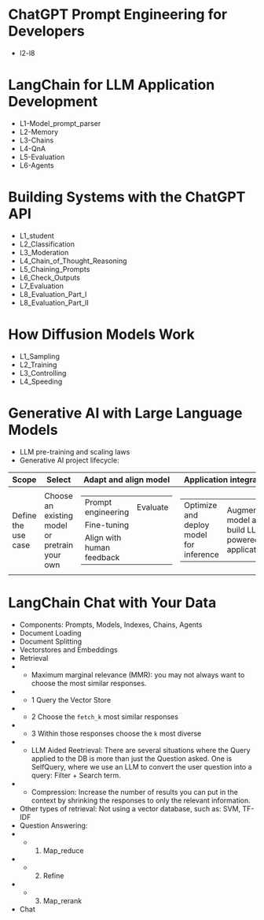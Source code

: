 # ChatGPT Prompt Engineering for Developers
* l2-l8

# LangChain for LLM Application Development
* L1-Model_prompt_parser
* L2-Memory
* L3-Chains
* L4-QnA
* L5-Evaluation
* L6-Agents

# Building Systems with the ChatGPT API
* L1_student
* L2_Classification
* L3_Moderation
* L4_Chain_of_Thought_Reasoning
* L5_Chaining_Prompts
* L6_Check_Outputs
* L7_Evaluation
* L8_Evaluation_Part_I
* L8_Evaluation_Part_II

# How Diffusion Models Work
* L1_Sampling
* L2_Training
* L3_Controlling
* L4_Speeding

# Generative AI with Large Language Models
* LLM pre-training and scaling laws
* Generative AI project lifecycle:

Scope|Select|Adapt and align model|Application integration
---|---|---|---
Define the use case|Choose an existing model or pretrain your own|<table><tr><td>Prompt engineering</td><td colspan=3 >Evaluate</td></tr><tr><td>Fine-tuning</td></tr><tr><td>Align with human feedback</td></tr></table>|<table><tr><td>Optimize and deploy model for inference</td><td>Augment model and build LLM-powered applications</td></tr></table>

# LangChain Chat with Your Data
* Components: Prompts, Models, Indexes, Chains, Agents
* Document Loading
* Document Splitting
* Vectorstores and Embeddings
* Retrieval
* * Maximum marginal relevance (MMR): you may not always want to choose the most similar responses.
* * 1 Query the Vector Store
* * 2 Choose the `fetch_k` most similar responses
* * 3 Within those responses choose the `k` most diverse
* * LLM Aided Reetrieval: There are several situations where the Query applied to the DB is more than just the Question asked. One is SelfQuery, where we use an LLM to convert the user question into a query: Filter + Search term.
* * Compression: Increase the number of results you can put in the context by shrinking the responses to only the relevant information.
* Other types of retrieval: Not using a vector database, such as: SVM, TF-IDF
* Question Answering:
* * 1. Map_reduce
* * 2. Refine
* * 3. Map_rerank
* Chat